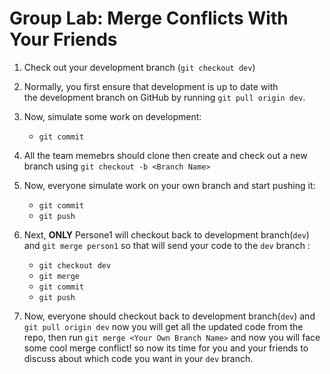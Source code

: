    
   # Group Lab: Merge Conflicts With Your Friends
  
1. Check out your development branch (`git checkout dev`) 
2. Normally, you first ensure that development is up to date with the development branch on GitHub by running `git pull origin dev`. 
3. Now, simulate some work on development:
    - `git commit`
   
4. All the team memebrs should clone then create and check out a new branch using `git checkout -b <Branch Name>` 

5. Now, everyone simulate work on your own branch and start pushing it:
    - `git commit`
    - `git push`
    
6. Next, **ONLY** Persone1 will checkout back to development branch(`dev`) and `git merge person1` so that will send your code to the `dev` branch :
    - `git checkout dev`
    - `git merge`
    - `git commit`
    - `git push`
    
7. Now, everyone should checkout back to development branch(`dev`) and `git pull origin dev` now you will get all the updated code from the repo, then run `git merge <Your Own Branch Name>` and now you will face some cool merge conflict! so now its time for you and your friends to discuss about which code you want in your `dev` branch.

   
